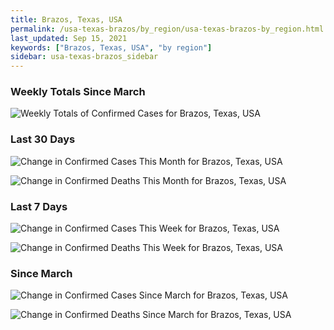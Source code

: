 ```yaml
---
title: Brazos, Texas, USA
permalink: /usa-texas-brazos/by_region/usa-texas-brazos-by_region.html
last_updated: Sep 15, 2021
keywords: ["Brazos, Texas, USA", "by region"]
sidebar: usa-texas-brazos_sidebar
---
```


<h3>Weekly Totals Since March</h3>

![Weekly Totals of Confirmed Cases for Brazos, Texas, USA](/covid_tracker/images/graphs/usa-texas-brazos-weekly_totals_graph.png)

<h3>Last 30 Days</h3>

![Change in Confirmed Cases This Month for Brazos, Texas, USA](/covid_tracker/images/graphs/usa-texas-brazos-delta_confirmed-30_days_graph.png)

![Change in Confirmed Deaths This Month for Brazos, Texas, USA](/covid_tracker/images/graphs/usa-texas-brazos-delta_deaths-30_days_graph.png)

<h3>Last 7 Days</h3>

![Change in Confirmed Cases This Week for Brazos, Texas, USA](/covid_tracker/images/graphs/usa-texas-brazos-delta_confirmed-7_days_graph.png)

![Change in Confirmed Deaths This Week for Brazos, Texas, USA](/covid_tracker/images/graphs/usa-texas-brazos-delta_deaths-7_days_graph.png)

<h3>Since March</h3>

![Change in Confirmed Cases Since March for Brazos, Texas, USA](/covid_tracker/images/graphs/usa-texas-brazos-delta_confirmed-since_march_graph.png)

![Change in Confirmed Deaths Since March for Brazos, Texas, USA](/covid_tracker/images/graphs/usa-texas-brazos-delta_deaths-since_march_graph.png)
